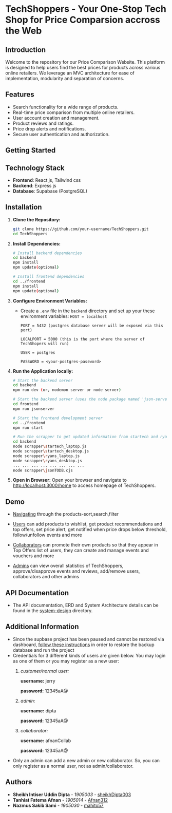 # TechShoppers - Your One-Stop Tech Shop for Price Comparsion accross the Web


## Introduction
Welcome to the repository for our Price Comparison Website. This platform is designed to help users find the best prices for products across various online retailers. We leverage an MVC architecture for ease of implementation, modularity and separation of concerns.


## Features
- Search functionality for a wide range of products.
- Real-time price comparison from multiple online retailers.
- User account creation and management.
- Product reviews and ratings.
- Price drop alerts and notifications.
- Secure user authentication and authorization.


## Getting Started


## Technology Stack

- **Frontend**: React js, Tailwind css
- **Backend**: Express js
- **Database**: Supabase (PostgreSQL)


## Installation

1. **Clone the Repository:**
   ```bash
   git clone https://github.com/your-username/TechShoppers.git
   cd TechShoppers
   ```

2. **Install Dependencies:**
   ```bash
   # Install backend dependencies
   cd backend
   npm install
   npm update(optional)

   # Install frontend dependencies
   cd ../frontend
   npm install
   npm update(optional)
   ```

3. **Configure Environment Variables:**
   - Create a `.env` file in the `backend` directory and set up your these environment variables:
      ```HOST = localhost```

      ```PORT = 5432 (postgres database server will be exposed via this port)```

      ```LOCALPORT = 5000 (this is the port where the server of TechShopers will run)```

      ```USER = postgres```

      ```PASSWORD = <your-postgres-password>```

4. **Run the Application locally:**
   ```bash
   # Start the backend server
   cd backend
   npm run dev (or, nodemon server or node server)

   # Start the backend server (uses the node package named 'json-server'; fetch sample data for temporary use in the frontend)
   cd frontend
   npm run jsonserver

   # Start the frontend development server
   cd ../frontend
   npm run start

   # Run the scrapper to get updated information from startech and ryanscomputers
   cd backend
   node scrapper\startech_laptop.js
   node scrapper\startech_desktop.js
   node scrapper\ryans_laptop.js
   node scrapper\ryans_desktop.js
   ... ... ... ... ... ... ... ...
   node scrapper\jsonTODB.cjs
   ```

5. **Open in Browser:**
   Open your browser and navigate to [http://localhost:3000/home](http://localhost:3000/home) to access homepage of TechShoppers.


## Demo

- [Navigating](https://youtu.be/krloJzYuYs0?si=SzFFqBYiu_297dWc) through the products-sort,search,filter

- [Users](https://youtu.be/xZZz1ywUoRc?si=wFV9X6do8jDNG-D_) can add products to wishlist, get product recommendations and top offers, set price alert, get notified when price drops below threshold, follow/unfollow events and more

- [Collaborators](https://youtu.be/eVoZVsXA36U?si=G6DJrK3pKxukZWVP) can promote their own products so that they appear in Top Offers list of users, they can create and manage events and vouchers and more

- [Admins](https://youtu.be/wqLi1nNQ16c?si=kRf0SRDnFLIup55k) can view overall statistics of TechShoppers, approve/disapprove events and reviews, add/remove users, collaborators and other admins


## API Documentation

- The API documentation, ERD and System Architecture details can be found in the [system-design](system-design) directory.


## Additional Information

- Since the supbase project has been paused and cannot be restored via dashboard, [follow these instructions](https://github.com/sheikhDipta003/CSE408-BUET-Software-Development/blob/33e01cd592359902e246e8c3dc0abf95f6847a68/db_backup/db_restoration.md) in order to restore the backup database and run the project
- Credentials for 3 different kinds of users are given below. You may login as one of them or you may register as a new user:
   1. *customer/normal user:*

      **username:** jerry

      **password:** 12345aA@

   2. *admin:*

      **username:** dipta

      **password:** 12345aA@

   3. *collaborator:*

      **username:** afnanCollab

      **password:** 12345aA@
- Only an admin can add a new admin or new collaborator. So, you can only register as a normal user, not as admin/collaborator.

## Authors
- **Sheikh Intiser Uddin Dipta** - *1905003* - [sheikhDipta003](https://github.com/sheikhDipta003)
- **Tanhiat Fatema Afnan** - *1905014* - [Afnan312](https://github.com/Afnan312)
- **Nazmus Sakib Sami** - *1905030* - [mahito57](https://github.com/mahito57)
